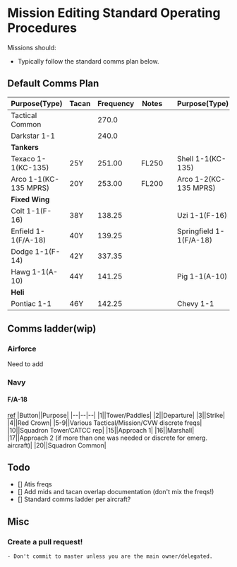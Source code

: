 # Mission Editing Standard Operating Procedures

Missions should:
- Typically follow the standard comms plan below.




## Default Comms Plan
|Purpose(Type)|Tacan|Frequency|Notes|   |Purpose(Type)|Tacan|Frequency|Notes|
|---|---|---|---|---|---|---|---|---|
|Tactical Common||270.0|
|Darkstar 1-1||240.0|
|**Tankers**|
|Texaco 1-1(KC-135)|25Y|251.00|FL250|   |Shell 1-1(KC-135)|15Y|252.0|FL150
|Arco 1-1(KC-135 MPRS)|20Y|253.00|FL200|   |Arco 1-2(KC-135 MPRS)|21Y|254.0|FL210|
|**Fixed Wing**|
|Colt 1-1(F-16)|38Y|138.25||   |Uzi 1-1(F-16)|39Y|138.75||
|Enfield 1-1(F/A-18)|40Y|139.25||   |Springfield 1-1(F/A-18)|41Y|139.75||
|Dodge 1-1(F-14)|42Y|337.35||
|Hawg 1-1(A-10)|44Y|141.25||   |Pig 1-1(A-10)|45Y|141.75||
|**Heli**|
|Pontiac 1-1|46Y|142.25||   |Chevy 1-1|47Y|142.75||


## Comms ladder(wip)

### Airforce
Need to add
### Navy

#### F/A-18
[ref](https://forums.eagle.ru/topic/269325-navy-radio-channel-list/?do=findComment&comment=4639849)
|Button||Purpose|
|--|--|--|
|1||Tower/Paddles|
|2||Departure|
|3||Strike|
|4||Red Crown|
|5-9||Various Tactical/Mission/CVW discrete freqs|
|10||Squadron Tower/CATCC rep| 
|15||Approach 1|
|16||Marshall|
|17||Approach 2 (if more than one was needed or discrete for emerg. aircraft)|
|20||Squadron Common|

## Todo
- [] Atis freqs
- [] Add mids and tacan overlap documentation (don't mix the freqs!)
- [] Standard comms ladder per aircraft?

## Misc
### Create a pull request!
    - Don't commit to master unless you are the main owner/delegated.